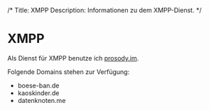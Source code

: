 /*
Title: XMPP
Description: Informationen zu dem XMPP-Dienst.
*/

# XMPP

Als Dienst für XMPP benutze ich [prosody.im](http://prosody.im).

Folgende Domains stehen zur Verfügung:

 - boese-ban.de
 - kaoskinder.de
 - datenknoten.me